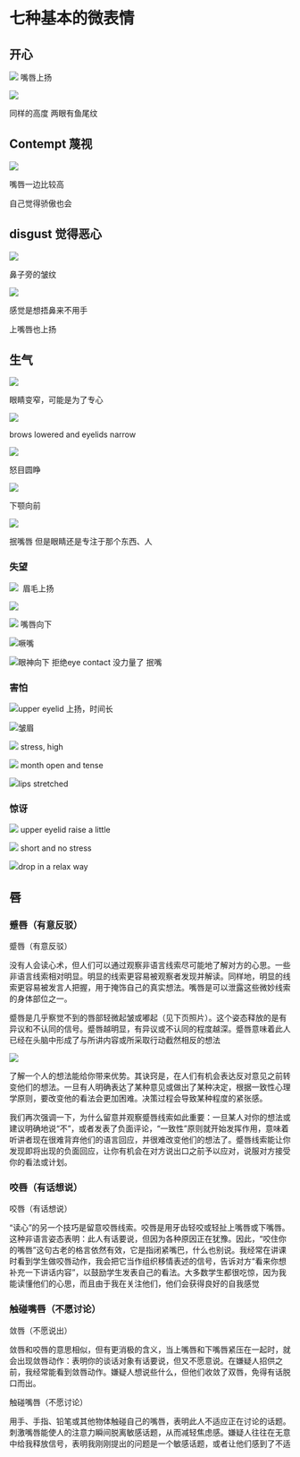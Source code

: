
# 七种基本的微表情

## 开心

![](/assets/images/2022-11-01-21-16-33.png)
嘴唇上扬

![](/assets/images/2022-11-01-21-16-47.png)

同样的高度 两眼有鱼尾纹

## Contempt 蔑视

![](/assets/images/2022-11-01-21-17-17.png)

嘴唇一边比较高

自己觉得骄傲也会

## disgust 觉得恶心

![](/assets/images/2022-11-01-21-17-37.png)

鼻子旁的皱纹

![](/assets/images/2022-11-01-21-17-42.png)

感觉是想捂鼻来不用手

上嘴唇也上扬

## 生气

![](/assets/images/2022-11-01-21-18-14.png)

眼睛变窄，可能是为了专心

![](/assets/images/2022-11-01-21-19-46.png)

brows lowered and eyelids narrow

![](/assets/images/2022-11-01-21-20-06.png)

怒目圆睁

![](/assets/images/2022-11-01-21-20-16.png)

 下颚向前

![](/assets/images/2022-11-01-21-20-27.png)

抿嘴唇 但是眼睛还是专注于那个东西、人


### 失望

![](/assets/images/image16.png)  眉毛上扬

![](/assets/images/image32.png)

![](/assets/images/image78.png) 嘴唇向下

![](/assets/images/image73.png)噘嘴

![](/assets/images/image62.png)眼神向下 拒绝eye contact 没力量了 抿嘴

### 害怕

![](/assets/images/image49.png)upper eyelid 上扬，时间长

![](/assets/images/image36.png)皱眉

![](/assets/images/image30.png) stress, high

![](/assets/images/image13.png) month open and tense

![](/assets/images/image79.png)lips stretched

### 惊讶

![](/assets/images/image53.png) upper eyelid raise a little

![](/assets/images/image64.png) short and no stress

![](/assets/images/image34.png)drop in a relax way

## 唇

### 蹙唇（有意反驳）

蹙唇（有意反驳）

  没有人会读心术，但人们可以通过观察非语言线索尽可能地了解对方的心思。一些非语言线索相对明显。明显的线索更容易被观察者发现并解读。同样地，明显的线索更容易被发言人把握，用于掩饰自己的真实想法。嘴唇是可以泄露这些微妙线索的身体部位之一。

蹙唇是几乎察觉不到的唇部轻微起皱或嘟起（见下页照片）。这个姿态释放的是有异议和不认同的信号。蹙唇越明显，有异议或不认同的程度越深。蹙唇意味着此人已经在头脑中形成了与所讲内容或所采取行动截然相反的想法

![](https://tczimg.s3.amazonaws.com/vscode/0277f4c3dd0c4b0ba58c4cb7e826f0de.png)

了解一个人的想法能给你带来优势。其诀窍是，在人们有机会表达反对意见之前转变他们的想法。一旦有人明确表达了某种意见或做出了某种决定，根据一致性心理学原则，要改变他的看法会更加困难。决策过程会导致某种程度的紧张感。

我们再次强调一下，为什么留意并观察蹙唇线索如此重要：一旦某人对你的想法或建议明确地说“不”，或者发表了负面评论，“一致性”原则就开始发挥作用，意味着听讲者现在很难背弃他们的语言回应，并很难改变他们的想法了。蹙唇线索能让你发现即将出现的负面回应，让你有机会在对方说出口之前予以应对，说服对方接受你的看法或计划。

### 咬唇（有话想说）

咬唇（有话想说）

  “读心”的另一个技巧是留意咬唇线索。咬唇是用牙齿轻咬或轻扯上嘴唇或下嘴唇。这种非语言姿态表明：此人有话要说，但因为各种原因正在犹豫。因此，“咬住你的嘴唇”这句古老的格言依然有效，它是指闭紧嘴巴，什么也别说。我经常在讲课时看到学生做咬唇动作，我会把它当作组织移情表述的信号，告诉对方“看来你想补充一下讲话内容”，以鼓励学生发表自己的看法。大多数学生都很吃惊，因为我能读懂他们的心思，而且由于我在关注他们，他们会获得良好的自我感觉

### 触碰嘴唇（不愿讨论）

敛唇（不愿说出）

  敛唇和咬唇的意思相似，但有更消极的含义，当上嘴唇和下嘴唇紧压在一起时，就会出现敛唇动作：表明你的谈话对象有话要说，但又不愿意说。在嫌疑人招供之前，我经常能看到敛唇动作。嫌疑人想说些什么，但他们收敛了双唇，免得有话脱口而出。

触碰嘴唇（不愿讨论）

用手、手指、铅笔或其他物体触碰自己的嘴唇，表明此人不适应正在讨论的话题。刺激嘴唇能使人的注意力瞬间脱离敏感话题，从而减轻焦虑感。嫌疑人往往在无意中给我释放信号，表明我刚刚提出的问题是一个敏感话题，或者让他们感到了不适